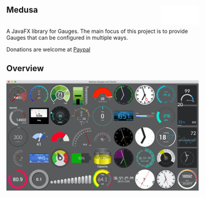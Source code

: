 ## Medusa <img align="right" src="https://github.com/foojay2020/badges/raw/main/works_with_openjdk/Works-with-OpenJDK.png" width="100">
<br>
A JavaFX library for Gauges. The main focus of this project is to provide Gauges that can be configured in multiple ways.

Donations are welcome at [Paypal](https://paypal.me/hans0l0)

## Overview
![Overview](https://github.com/HanSolo/Medusa/blob/master/Overview.png?raw=true)

